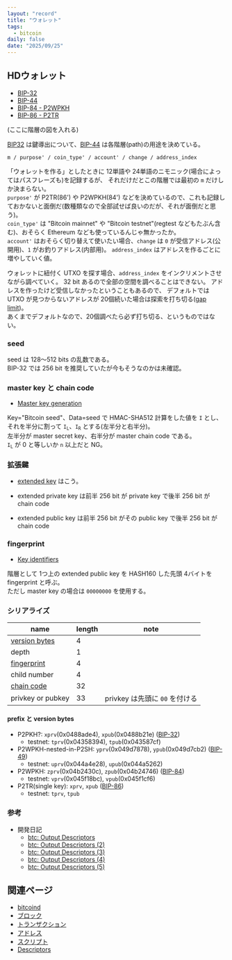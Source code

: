 ```yaml
---
layout: "record"
title: "ウォレット"
tags:
  - bitcoin
daily: false
date: "2025/09/25"
---
```


## HDウォレット

* [BIP-32](https://github.com/bitcoin/bips/blob/master/bip-0032.mediawiki)
* [BIP-44](https://github.com/bitcoin/bips/blob/master/bip-0044.mediawiki)
* [BIP-84 - P2WPKH](https://github.com/bitcoin/bips/blob/master/bip-0084.mediawiki)
* [BIP-86 - P2TR](https://github.com/bitcoin/bips/blob/master/bip-0086.mediawiki)

(ここに階層の図を入れる)

[BIP32](https://github.com/bitcoin/bips/blob/master/bip-0032.mediawiki) は鍵導出について、[BIP-44](https://github.com/bitcoin/bips/blob/master/bip-0044.mediawiki) は各階層(path)の用途を決めている。  

```
m / purpose' / coin_type' / account' / change / address_index
```

「ウォレットを作る」としたときに 12単語や 24単語のニモニック(場合によってはパスフレーズも)を記録するが、
それだけだとこの階層では最初の `m` だけしか決まらない。  
`purpose'` が P2TR(86') や P2WPKH(84') などを決めているので、これも記録しておかないと面倒だ(数種類なので全部試せば良いのだが、それが面倒だと思う)。  
`coin_type'` は "Bitcoin mainnet" や "Bitcoin testnet"(regtest などもたぶん含む)、おそらく Ethereum なども使っているんじゃ無かったか。  
`account'` はおそらく切り替えて使いたい場合、`change` は `0` が受信アドレス(公開用)、`1` がお釣りアドレス(内部用)。
`address_index` はアドレスを作るごとに増やしていく値。

ウォレットに紐付く UTXO を探す場合、`address_index` をインクリメントさせながら調べていく。
32 bit あるので全部の空間を調べることはできない。
アドレスを作ったけど受信しなかったということもあるので、
デフォルトでは UTXO が見つからないアドレスが 20個続いた場合は探索を打ち切る([gap limit](https://github.com/bitcoin/bips/blob/master/bip-0044.mediawiki#address-gap-limit))。  
あくまでデフォルトなので、20個調べたら必ず打ち切る、というものではない。

### seed

seed は 128～512 bits の乱数である。  
BIP-32 では 256 bit を推奨していたが今もそうなのかは未確認。

### master key と chain code

* [Master key generation](https://github.com/bitcoin/bips/blob/master/bip-0032.mediawiki#master-key-generation)

Key="Bitcoin seed"、Data=seed で HMAC-SHA512 計算をした値を `I` とし、それを半分に割って <code class="language-plaintext highlighter-rouge">I<sub>L</sub></code>、<code class="language-plaintext highlighter-rouge">I<sub>R</sub></code> とする(左半分と右半分)。  
左半分が master secret key、右半分が master chain code である。  
<code class="language-plaintext highlighter-rouge">I<sub>L</sub></code> が 0 と等しいか `n` 以上だと NG。

### 拡張鍵

* [extended key](https://github.com/bitcoin/bips/blob/master/bip-0032.mediawiki#extended-keys) はこう。

* extended private key は前半 256 bit が private key で後半 256 bit が chain code
* extended public key は前半 256 bit がその public key で後半 256 bit が chain code

### fingerprint

* [Key identifiers](https://github.com/bitcoin/bips/blob/master/bip-0032.mediawiki#key-identifiers)

階層として 1つ上の extended public key を HASH160 した先頭 4バイトを fingerprint と呼ぶ。  
ただし master key の場合は `00000000` を使用する。

### シリアライズ

| name | length | note |
| ---- | ---- | ---- |
| [version bytes](#prefix-と-version-bytes) | 4 |  |
| depth | 1 | |
| [fingerprint](#fingerprint) | 4 | |
| child number | 4 | |
| [chain code](#master-key-と-chain-code) | 32 | |
| privkey or pubkey | 33 | privkey は先頭に `00` を付ける |

#### prefix と version bytes

* P2PKH?: `xprv`(0x0488ade4), `xpub`(0x0488b21e) ([BIP-32](https://github.com/bitcoin/bips/blob/master/bip-0032.mediawiki#serialization-format))
  * testnet: `tprv`(0x04358394), `tpub`(0x043587cf)
* P2WPKH-nested-in-P2SH: `yprv`(0x049d7878), `ypub`(0x049d7cb2) ([BIP-49](https://github.com/bitcoin/bips/blob/master/bip-0049.mediawiki#extended-key-version))
  * testnet: `uprv`(0x044a4e28), `upub`(0x044a5262)
* P2WPKH: `zprv`(0x04b2430c), `zpub`(0x04b24746) ([BIP-84](https://github.com/bitcoin/bips/blob/master/bip-0084.mediawiki#extended-key-version))
  * testnet: `vprv`(0x045f18bc), `vpub`(0x045f1cf6)
* P2TR(single key): `xprv`, `xpub` ([BIP-86](https://github.com/bitcoin/bips/blob/master/bip-0086.mediawiki#test-vectors))
  * testnet: `tprv`, `tpub`

### 参考

* 開発日記
  * [btc: Output Descriptors](https://blog.hirokuma.work/2025/02/20250224-btc.html)
  * [btc: Output Descriptors (2)](https://blog.hirokuma.work/2025/02/20250225-btc2.html)
  * [btc: Output Descriptors (3)](https://blog.hirokuma.work/2025/03/20250301-btc.html)
  * [btc: Output Descriptors (4)](https://blog.hirokuma.work/2025/03/20250302-btc.html)
  * [btc: Output Descriptors (5)](https://blog.hirokuma.work/2025/03/20250303-btc.html)

## 関連ページ

* [bitcoind](./bitcoind.md)
* [ブロック](./blocks.md)
* [トランザクション](./transactions.md)
* [アドレス](./address.md)
* [スクリプト](./script.md)
* [Descriptors](./descriptors.md)
